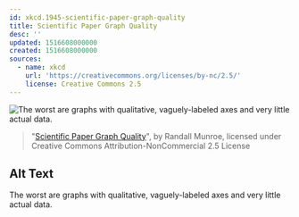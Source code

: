 ```yaml
---
id: xkcd.1945-scientific-paper-graph-quality
title: Scientific Paper Graph Quality
desc: ''
updated: 1516608000000
created: 1516608000000
sources:
  - name: xkcd
    url: 'https://creativecommons.org/licenses/by-nc/2.5/'
    license: Creative Commons 2.5
---
```

![The worst are graphs with qualitative, vaguely-labeled axes and very little actual data.](https://imgs.xkcd.com/comics/scientific_paper_graph_quality.png)
> "[Scientific Paper Graph Quality](https://xkcd.com/1945/)", by Randall Munroe, licensed under Creative Commons Attribution-NonCommercial 2.5 License

## Alt Text
The worst are graphs with qualitative, vaguely-labeled axes and very little actual data.
